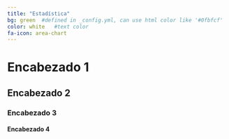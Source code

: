 ```yaml
---
title: "Estadística"
bg: green  #defined in _config.yml, can use html color like '#0fbfcf'
color: white   #text color
fa-icon: area-chart
---
```


# Encabezado 1 
## Encabezado 2
### Encabezado 3
#### Encabezado 4

